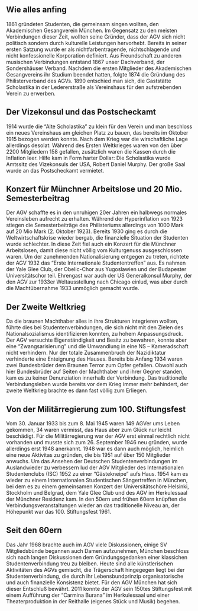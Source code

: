 ## Wie alles anfing

1861 gründeten Studenten, die gemeinsam singen wollten, den Akademischen Gesangverein München.
Im Gegensatz zu den meisten Verbindungen dieser Zeit, wollten seine Gründer, dass der AGV sich nicht politisch sondern durch kulturelle Leistungen hervorhebt.
Bereits in seiner ersten Satzung wurde er als nichtfarbentragende, nichtschlagende und nicht konfessionelle Korporation definiert.
Aus Freundschaft zu anderen musischen Verbindungen entstand 1867 unser Dachverband, der Sondershäuser Verband.
Nachdem die ersten Mitglieder des Akademischen Gesangvereins ihr Studium beendet hatten, folgte 1874 die Gründung des Philisterverband des AGVs.
1890 entschied man sich, die Gaststätte Scholastika in der Ledererstraße als Vereinshaus für den aufstrebenden Verein zu erwerben.

## Der Vizekonsul und das Postscheckamt

1914 wurde die “Alte Scholastika” zu klein für den Verein und man beschloss ein neues Vereinshaus am gleichen Platz zu bauen, das bereits im Oktober 1915 bezogen werden konnte.
Nach dem Krieg war die wirschaftliche Lage allerdings desolat: Während des Ersten Weltkrieges waren von den über 2200 Mitgliedern 158 gefallen, zusätzlich waren die Kassen durch die Inflation leer.
Hilfe kam in Form harter Dollar: Die Scholastika wurde Amtssitz des Vizekonsuls der USA, Robert Daniel Murphy.
Der große Saal wurde an das Postscheckamt vermietet.

## Konzert für Münchner Arbeitslose und 20 Mio. Semesterbeitrag

Der AGV schaffte es in den unruhigen 20er Jahren ein halbwegs normales Vereinsleben aufrecht zu erhalten.
Während der Hyperinflation von 1923 stiegen die Semesterbeiträge des Philisteriums allerdings von 1000 Mark auf 20 Mio Mark (2. Oktober 1923).
Bereits 1930 ging es durch die Weltwirtschaftskrise wieder bergab, die finanzielle Situation der Studenten wurde schlechter.
In diese Zeit fiel auch ein Konzert für die Münchner Arbeitslosen, damit diese nicht völlig vom Kulturgenuss ausgeschlossen waren.
Um der zunehmenden Nationalisierung entgegen zu treten, richtete der AGV 1932 das “Erste Internationale Studententreffen” aus.
Es nahmen der Yale Glee Club, der Obelic-Chor aus Yugoslawien und der Budapester Universitätschor teil.
Ehrengast war auch der US Generalkonsul Murphy, der den AGV zur 1933er Weltausstellung nach Chicago einlud, was aber durch die Machtübernahme 1933 unmöglich gemacht wurde.

## Der Zweite Weltkrieg

Da die braunen Machthaber alles in ihre Strukturen integrieren wollten, führte dies bei Studentenverbindungen, die sich nicht mit den Zielen des Nationalsozialismus identifizieren konnten, zu hohem Anpassungsdruck.
Der AGV versuchte Eigenständigkeit und Besitz zu bewahren, konnte aber eine “Zwangsarisierung” und die Umwandlung in eine NS – Kameradschaft nicht verhindern.
Nur der totale Zusammenbruch der Nazidiktatur verhinderte eine Enteignung des Hauses.
Bereits bis Anfang 1934 waren zwei Bundesbrüder dem Braunen Terror zum Opfer gefallen.
Obwohl auch hier Bundesbrüder auf Seiten der Machthaber und ihrer Gegner standen, kam es zu keiner Denunziation innerhalb der Verbindung.
Das traditionelle Verbindungsleben wurde bereits vor dem Krieg immer mehr behindert, der zweite Weltkrieg brachte es dann fast völlig zum Erliegen.

## Von der Militärregierung zum 100. Stiftungsfest

Vom 30. Januar 1933 bis zum 8. Mai 1945 waren 149 AGVer ums Leben gekommen, 34 waren vermisst, das Haus aber zum Glück nur leicht beschädigt.
Für die Militärregierung war der AGV erst einmal rechtlich nicht vorhanden und musste sich zum 26. September 1946 neu gründen, wurde allerdings erst 1948 anerkannt.
1948 war es dann auch möglich, heimlich eine neue Aktivitas zu gründen, die bis 1951 auf über 150 Mitglieder anwuchs.
Um das Ansehen der Deutschen Studentenverbindungen im Auslandwieder zu verbessern lud der AGV Mitglieder des Internationalen Studentenclubs (ISC) 1952 zu einer “Gästekneipe” aufs Haus.
1954 kam es wieder zu einem Internationalen Studentischen Sängertreffen in München, bei dem es zu einem gemeinsamen Konzert der Universitätschöre Helsinki, Stockholm und Belgrad, dem Yale Glee Club und des AGV im Herkulessaal der Münchner Residenz kam.
In den 50ern und frühen 60ern knüpften die Verbindungsveranstaltungen wieder an das traditionelle Niveau an, der Höhepunkt war das 100. Stiftungsfest 1961.

## Seit den 60ern

Das Jahr 1968 brachte auch im AGV viele Diskussionen, einige SV Mitgliedsbünde begannen auch Damen aufzunehmen, München beschloss sich nach langen Diskussionen dem Gründungsgedanken einer klassichen Studentenverbindung treu zu bleiben.
Heute sind alle künstlerischen Aktivitäten des AGVs gemischt, die Trägerschaft hingegegen liegt bei der Studentenverbindung, die durch ihr Lebensbundprinzip organisatorische und auch finanzielle Konsistenz bietet.
Für den AGV München hat sich dieser Entschluß bewährt.
2011 konnte der AGV sein 150tes Stiftungsfest mit einem Aufführung der “Carmina Burana” im Herkulessaal und einer Theaterproduktion in der Reithalle (eigenes Stück und Musik) begehen.
